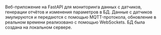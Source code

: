 Веб-приложение на FastAPI для мониторинга данных с датчиков, генерации отчётов и изменения параметров в БД. 
Данные с датчиков эмулируются и передаются с помощью MQTT-протокола, обновление в реальном времени реализовано с помощью WebSockets.
БД была создана на локальном сервере.
